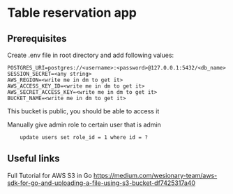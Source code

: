 # Table reservation app

## Prerequisites
Create .env file in root directory and add following values:
```dotenv
POSTGRES_URI=postgres://<username>:<password>@127.0.0.1:5432/<db_name>
SESSION_SECRET=<any string>
AWS_REGION=<write me in dm to get it>
AWS_ACCESS_KEY_ID=<write me in dm to get it>
AWS_SECRET_ACCESS_KEY=<write me in dm to get it>
BUCKET_NAME=<write me in dm to get it>
```
This bucket is public, you should be able to access it

Manually give admin role to certain user that is admin
```postgresql
    update users set role_id = 1 where id = ?
```
## Useful links
Full Tutorial for AWS S3 in Go
https://medium.com/wesionary-team/aws-sdk-for-go-and-uploading-a-file-using-s3-bucket-df7425317a40


